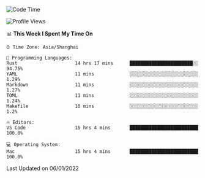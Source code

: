 <!--START_SECTION:waka-->
![Code Time](http://img.shields.io/badge/Code%20Time-887%20hrs%2051%20mins-blue)

![Profile Views](http://img.shields.io/badge/Profile%20Views-14-blue)

📊 **This Week I Spent My Time On** 

```text
⌚︎ Time Zone: Asia/Shanghai

💬 Programming Languages: 
Rust                     14 hrs 17 mins      ███████████████████████░░   94.75% 
YAML                     11 mins             ░░░░░░░░░░░░░░░░░░░░░░░░░   1.29% 
Markdown                 11 mins             ░░░░░░░░░░░░░░░░░░░░░░░░░   1.27% 
TOML                     11 mins             ░░░░░░░░░░░░░░░░░░░░░░░░░   1.24% 
Makefile                 10 mins             ░░░░░░░░░░░░░░░░░░░░░░░░░   1.2%

🔥 Editors: 
VS Code                  15 hrs 4 mins       █████████████████████████   100.0%

💻 Operating System: 
Mac                      15 hrs 4 mins       █████████████████████████   100.0%

```


 Last Updated on 06/01/2022
<!--END_SECTION:waka-->
